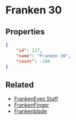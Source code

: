 # Franken 30

<no description available>

## Properties

```json
{
    "id": 117,
    "name": "Franken 30",
    "count": -100
}
```

## Related

- [FrankenEyes Staff](../items/3114-frankeneyes-staff.md)
- [FrankenFinger](../items/3115-frankenfinger.md)
- [Frankenblade](../items/3116-frankenblade.md)

